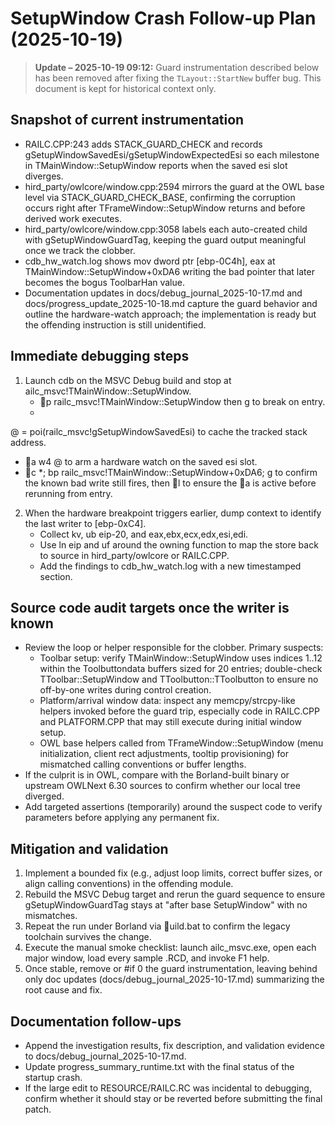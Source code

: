 # SetupWindow Crash Follow-up Plan (2025-10-19)

> **Update – 2025-10-19 09:12:** Guard instrumentation described below has been removed after fixing the `TLayout::StartNew` buffer bug. This document is kept for historical context only.

## Snapshot of current instrumentation
- RAILC.CPP:243 adds STACK_GUARD_CHECK and records gSetupWindowSavedEsi/gSetupWindowExpectedEsi so each milestone in TMainWindow::SetupWindow reports when the saved esi slot diverges.
- 	hird_party/owlcore/window.cpp:2594 mirrors the guard at the OWL base level via STACK_GUARD_CHECK_BASE, confirming the corruption occurs right after TFrameWindow::SetupWindow returns and before derived work executes.
- 	hird_party/owlcore/window.cpp:3058 labels each auto-created child with gSetupWindowGuardTag, keeping the guard output meaningful once we track the clobber.
- cdb_hw_watch.log shows mov dword ptr [ebp-0C4h], eax at TMainWindow::SetupWindow+0xDA6 writing the bad pointer that later becomes the bogus ToolbarHan value.
- Documentation updates in docs/debug_journal_2025-10-17.md and docs/progress_update_2025-10-18.md capture the guard behavior and outline the hardware-watch approach; the implementation is ready but the offending instruction is still unidentified.

## Immediate debugging steps
1. Launch cdb on the MSVC Debug build and stop at ailc_msvc!TMainWindow::SetupWindow.
   - p railc_msvc!TMainWindow::SetupWindow then g to break on entry.
   -  @ = poi(railc_msvc!gSetupWindowSavedEsi) to cache the tracked stack address.
   - a w4 @ to arm a hardware watch on the saved esi slot.
   - c *; bp railc_msvc!TMainWindow::SetupWindow+0xDA6; g to confirm the known bad write still fires, then l to ensure the a is active before rerunning from entry.
2. When the hardware breakpoint triggers earlier, dump context to identify the last writer to [ebp-0xC4].
   - Collect kv, ub eip-20, and  eax,ebx,ecx,edx,esi,edi.
   - Use ln eip and uf around the owning function to map the store back to source in 	hird_party/owlcore or RAILC.CPP.
   - Add the findings to cdb_hw_watch.log with a new timestamped section.

## Source code audit targets once the writer is known
- Review the loop or helper responsible for the clobber. Primary suspects:
  - Toolbar setup: verify TMainWindow::SetupWindow uses indices 1..12 within the Toolbuttondata buffers sized for 20 entries; double-check TToolbar::SetupWindow and TToolbutton::TToolbutton to ensure no off-by-one writes during control creation.
  - Platform/arrival window data: inspect any memcpy/strcpy-like helpers invoked before the guard trip, especially code in RAILC.CPP and PLATFORM.CPP that may still execute during initial window setup.
  - OWL base helpers called from TFrameWindow::SetupWindow (menu initialization, client rect adjustments, tooltip provisioning) for mismatched calling conventions or buffer lengths.
- If the culprit is in OWL, compare with the Borland-built binary or upstream OWLNext 6.30 sources to confirm whether our local tree diverged.
- Add targeted assertions (temporarily) around the suspect code to verify parameters before applying any permanent fix.

## Mitigation and validation
1. Implement a bounded fix (e.g., adjust loop limits, correct buffer sizes, or align calling conventions) in the offending module.
2. Rebuild the MSVC Debug target and rerun the guard sequence to ensure gSetupWindowGuardTag stays at "after base SetupWindow" with no mismatches.
3. Repeat the run under Borland via uild.bat to confirm the legacy toolchain survives the change.
4. Execute the manual smoke checklist: launch ailc_msvc.exe, open each major window, load every sample .RCD, and invoke F1 help.
5. Once stable, remove or #if 0 the guard instrumentation, leaving behind only doc updates (docs/debug_journal_2025-10-17.md) summarizing the root cause and fix.

## Documentation follow-ups
- Append the investigation results, fix description, and validation evidence to docs/debug_journal_2025-10-17.md.
- Update progress_summary_runtime.txt with the final status of the startup crash.
- If the large edit to RESOURCE/RAILC.RC was incidental to debugging, confirm whether it should stay or be reverted before submitting the final patch.
